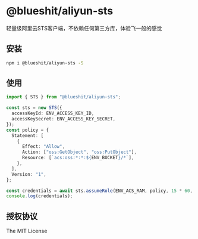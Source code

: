 # @blueshit/aliyun-sts

轻量级阿里云STS客户端，不依赖任何第三方库，体验飞一般的感觉

## 安装

```bash
npm i @blueshit/aliyun-sts -S
```

## 使用

```typescript
import { STS } from "@blueshit/aliyun-sts";

const sts = new STS({
  accessKeyId: ENV_ACCESS_KEY_ID,
  accessKeySecret: ENV_ACCESS_KEY_SECRET,
});
const policy = {
  Statement: [
    {
      Effect: "Allow",
      Action: ["oss:GetObject", "oss:PutObject"],
      Resource: [`acs:oss:*:*:${ENV_BUCKET}/*`],
    },
  ],
  Version: "1",
};

const credentials = await sts.assumeRole(ENV_ACS_RAM, policy, 15 * 60, "RoleSessionName");
console.log(credentials);
```

## 授权协议

The MIT License
